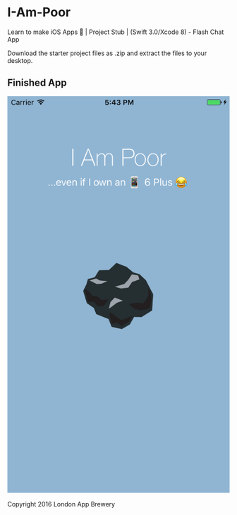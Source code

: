 # I-Am-Poor
Learn to make iOS Apps 📱 | Project Stub | (Swift 3.0/Xcode 8) - Flash Chat App

Download the starter project files as .zip and extract the files to your desktop.

## Finished App
![Finished App](https://github.com/londonappbrewery/i-am-poor-guillaumemaka/blob/master/Screenshot.png)



Copyright 2016 London App Brewery
